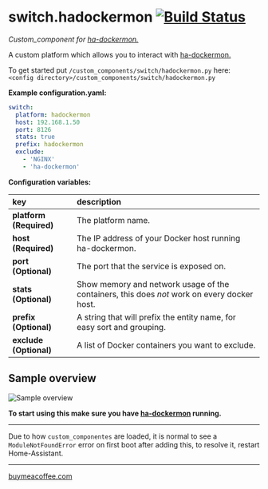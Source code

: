 # switch.hadockermon [![Build Status](https://travis-ci.com/custom-components/switch.hadockermon.svg?branch=master)](https://travis-ci.com/custom-components/switch.hadockermon)

_Custom_component for [ha-dockermon.][hadockermon]_

A custom platform which allows you to interact with [ha-dockermon.][hadockermon]
  
To get started put `/custom_components/switch/hadockermon.py` here:  
`<config directory>/custom_components/switch/hadockermon.py`  
  
**Example configuration.yaml:**

```yaml
switch:
  platform: hadockermon
  host: 192.168.1.50
  port: 8126
  stats: true
  prefix: hadockermon
  exclude:
    - 'NGINX'
    - 'ha-dockermon'
```

**Configuration variables:**  
  
key | description  
:--- | :---  
**platform (Required)** | The platform name.  
**host (Required)** | The IP address of your Docker host running ha-dockermon.  
**port (Optional)** | The port that the service is exposed on.  
**stats (Optional)** | Show memory and network usage of the containers, this does _not_ work on every docker host.  
**prefix (Optional)** | A string that will prefix the entity name, for easy sort and grouping.  
**exclude (Optional)** | A list of Docker containers you want to exclude.  
  
## Sample overview

![Sample overview](overview.png)

**To start using this make sure you have [ha-dockermon][hadockermon] running.**  

***
Due to how `custom_componentes` are loaded, it is normal to see a `ModuleNotFoundError` error on first boot after adding this, to resolve it, restart Home-Assistant.
***

[buymeacoffee.com][buymeacoffee]

<!-- Links -->
[buymeacoffee]: https://www.buymeacoffee.com/ludeeus
[hadockermon]: https://github.com/philhawthorne/ha-dockermon
